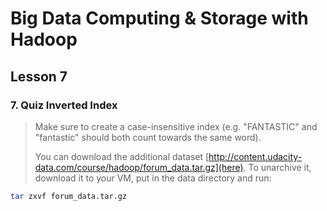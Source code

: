 # Big Data Computing & Storage with Hadoop

## Lesson 7

### 7. Quiz Inverted Index

> Make sure to create a case-insensitive index (e.g. "FANTASTIC" and "fantastic" should both count towards the same word).
>
> You can download the additional dataset [http://content.udacity-data.com/course/hadoop/forum_data.tar.gz](here). To unarchive it, download it to your VM, put in the data directory and run:

```bash
tar zxvf forum_data.tar.gz
```